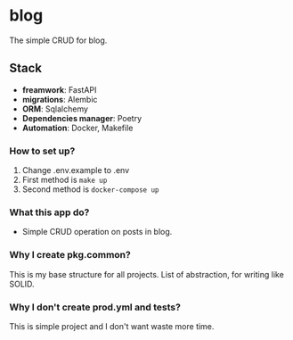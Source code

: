 # blog

The simple CRUD for blog.

## Stack

- **freamwork**: FastAPI
- **migrations**: Alembic
- **ORM**: Sqlalchemy
- **Dependencies manager**: Poetry
- **Automation**: Docker, Makefile

### How to set up?
1) Change .env.example to .env
2) First method is `make up`
3) Second method is `docker-compose up`

### What this app do?

- Simple CRUD operation on posts in blog.

### Why I create pkg.common?

This is my base structure for all projects. 
List of abstraction, for writing like SOLID.

### Why I don't create prod.yml and tests?

This is simple project and I don't want waste more time.
